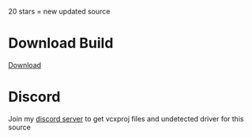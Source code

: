 20 stars = new updated source
# Download Build
[Download](https://discord.gg/PkZBeMWFVm)
          
# Discord
Join my [discord server](https://discord.gg/PkZBeMWFVm) to get vcxproj files and undetected driver for this source
